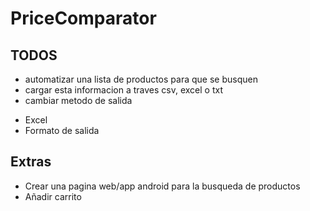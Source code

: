﻿# PriceComparator
## TODOS
* automatizar una lista de productos para que se busquen
* cargar esta informacion a traves csv, excel o txt
* cambiar metodo de salida 
 - Excel
 - Formato de salida



## Extras
* Crear una pagina web/app android para la busqueda de productos
* Añadir carrito
